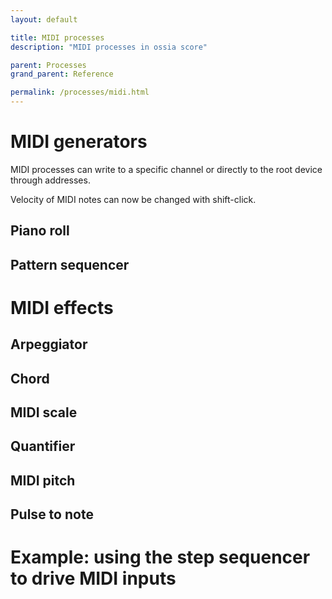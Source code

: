 ```yaml
---
layout: default

title: MIDI processes
description: "MIDI processes in ossia score"

parent: Processes
grand_parent: Reference

permalink: /processes/midi.html
---
```




# MIDI generators

MIDI processes can  write to a specific channel or directly to the root device
through addresses.

Velocity of MIDI notes can now be changed with shift-click.

## Piano roll

## Pattern sequencer


# MIDI effects

## Arpeggiator

## Chord

## MIDI scale

## Quantifier

## MIDI pitch

## Pulse to note

# Example: using the step sequencer to drive MIDI inputs